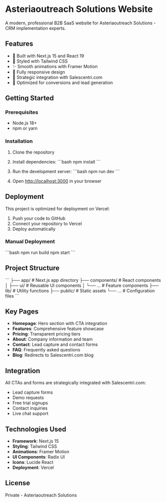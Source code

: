 # Asteriaoutreach Solutions Website

A modern, professional B2B SaaS website for Asteriaoutreach Solutions - CRM implementation experts.

## Features

- 🚀 Built with Next.js 15 and React 19
- 🎨 Styled with Tailwind CSS
- ✨ Smooth animations with Framer Motion
- 📱 Fully responsive design
- 🔗 Strategic integration with Salescentri.com
- 🎯 Optimized for conversions and lead generation

## Getting Started

### Prerequisites

- Node.js 18+ 
- npm or yarn

### Installation

1. Clone the repository
2. Install dependencies:
   \`\`\`bash
   npm install
   \`\`\`

3. Run the development server:
   \`\`\`bash
   npm run dev
   \`\`\`

4. Open [http://localhost:3000](http://localhost:3000) in your browser

## Deployment

This project is optimized for deployment on Vercel:

1. Push your code to GitHub
2. Connect your repository to Vercel
3. Deploy automatically

### Manual Deployment

\`\`\`bash
npm run build
npm start
\`\`\`

## Project Structure

\`\`\`
├── app/                 # Next.js app directory
├── components/          # React components
│   ├── ui/             # Reusable UI components
│   └── ...             # Feature components
├── lib/                # Utility functions
├── public/             # Static assets
└── ...                 # Configuration files
\`\`\`

## Key Pages

- **Homepage**: Hero section with CTA integration
- **Features**: Comprehensive feature showcase
- **Pricing**: Transparent pricing tiers
- **About**: Company information and team
- **Contact**: Lead capture and contact forms
- **FAQ**: Frequently asked questions
- **Blog**: Redirects to Salescentri.com blog

## Integration

All CTAs and forms are strategically integrated with Salescentri.com:
- Lead capture forms
- Demo requests
- Free trial signups
- Contact inquiries
- Live chat support

## Technologies Used

- **Framework**: Next.js 15
- **Styling**: Tailwind CSS
- **Animations**: Framer Motion
- **UI Components**: Radix UI
- **Icons**: Lucide React
- **Deployment**: Vercel

## License

Private - Asteriaoutreach Solutions
